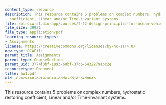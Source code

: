 ```yaml
---
content_type: resource
description: This resource contains 5 problems on complex numbers, hydrostatic restoring
  coefficient, Linear and/or Time-invariant systems.
file: /ol-ocw-studio-app/courses/2-22-design-principles-for-ocean-vehicles-13-42-spring-2005/62ac9ea8b219a6e8dddedd1d3b7d084b_hw1.pdf
file_size: 39921
file_type: application/pdf
learning_resource_types:
- Assignments
license: https://creativecommons.org/licenses/by-nc-sa/4.0/
ocw_type: OCWFile
parent_title: Assignments
parent_type: CourseSection
parent_uid: 3774f0bf-1893-60bf-37c6-5432279abc2e
resourcetype: Document
title: hw1.pdf
uid: 62ac9ea8-b219-a6e8-ddde-dd1d3b7d084b
---
```

This resource contains 5 problems on complex numbers, hydrostatic restoring coefficient, Linear and/or Time-invariant systems.
